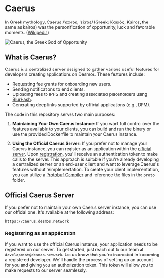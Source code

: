 # Caerus

In Greek mythology, Caerus /ˈsɪərəs, ˈsiːrəs/ (Greek: Καιρός, Kairos, the same as kairos) was the personification of
opportunity, luck and favorable moments. ([Wikipedia](https://en.wikipedia.org/wiki/Caerus))

![Caerus, the Greek God of Opportunity](https://ancient-literature.com/wp-content/uploads/2022/08/Caerus-in-greek-mythology.jpg)

## What is Caerus?

Caerus is a centralized server designed to gather various useful features for developers creating applications on Desmos. These features include:

- Requesting fee grants for onboarding new users.
- Sending notifications to end clients.
- Uploading files to IPFS and creating associated placeholders using [BlurHash](https://blurha.sh/).
- Generating deep links supported by official applications (e.g., DPM).

The code in this repository serves two main purposes:

1. **Maintaining Your Own Caerus Instance:**
   If you want full control over the features available to your clients, you can build and run the binary or use the provided Dockerfile to maintain your Caerus instance.

2. **Using the Official Caerus Server:**
   If you prefer not to manage your Caerus instance, you can register as an application within the [official server](#official-caerus-server). Upon [registration](#registering-as-an-application), you'll receive an authentication token to make calls to the server. This approach is suitable if you're already developing a centralized server or an end-user client and want to leverage Caerus's features without reimplementation. To create your client implementation, you can utilize a [Protobuf Compiler](https://grpc.io/docs/protoc-installation/) and reference the files in the `proto` folder.

## Official Caerus Server

If you prefer not to maintain your own Caerus server instance, you can use our official one. It's available at the
following address:

```
https://caerus.desmos.network
```

### Registering as an application

If you want to use the official Caerus instance, your application needs to be registered on our server. To get started, just reach out to our team at `development@desmos.network`. Let us know that you're interested in becoming a registered developer. We'll handle the process of setting up an account for you and giving you an authorization token. This token will allow you to make requests to our server seamlessly.  